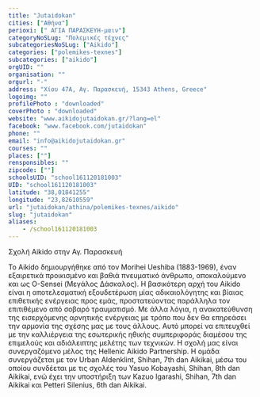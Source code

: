 ```yaml
---
title: "Jutaidokan"
cities: ["Αθήνα"]
perioxi: [" ΑΓΙΑ ΠΑΡΑΣΚΕΥΗ-μαιν"]
categoryNoSLug: "Πολεμικές τέχνες"
subcategoriesNoSLug: ["Aikido"]
categories: ["polemikes-texnes"]
subcategories: ["aikido"]
orgUID: ""
organisation: ""
orgurl: "-"
address: "Χίου 47Α, Αγ. Παρασκευή, 15343 Athens, Greece"
logoimg: ""
profilePhoto : "downloaded"
coverPhoto : "downloaded"
website: "www.aikidojutaidokan.gr/?lang=el"
facebook: "www.facebook.com/jutaidokan"
phone: ""
email: "info@aikidojutaidokan.gr"
courses: ""
places: [""]
rensponsibles: ""
zipcode: [""]
schoolsUID: "school161120181003"
UID: "school161120181003"
latitude: "38,01841255"
longitude: "23,82610559"
url: "jutaidokan/athina/polemikes-texnes/aikido"
slug: "jutaidokan"
aliases:
    - /school161120181003
---
```



Σχολή Aikido στην Αγ. Παρασκευή

Το Aikido δημιουργήθηκε από τον Morihei Ueshiba (1883-1969), έναν εξαιρετικά προικισμένο και βαθιά πνευματικό άνθρωπο, αποκαλούμενο και ως O-Sensei (Μεγάλος Δάσκαλος). Η βασικότερη αρχή του Aikido είναι η αποτελεσματική εξουδετέρωση μίας αδικαιολόγητης και βίαιας επιθετικής ενέργειας προς εμάς, προστατεύοντας παράλληλα τον επιτιθέμενο από σοβαρό τραυματισμό. Με άλλα λόγια, η ανακατεύθυνση της εισερχόμενης αρνητικής ενέργειας με τρόπο που δεν θα επηρεάσει την αρμονία της σχέσης μας με τους άλλους. Αυτό μπορεί να επιτευχθεί με την καλλιέργεια της εσωτερικής ηθικής συμπεριφοράς διαμέσου της επιμελούς και αδιάλειπτης μελέτης των τεχνικών. Η σχολή μας είναι συνεργαζόμενο μέλος της Hellenic Aikido Partnership. Η ομάδα συνεργάζεται με τον Urban Aldenklint, Shihan, 7th dan Aikikai, μέσω του οποίου συνδέεται με τις σχολές του Yasuo Kobayashi, Shihan, 8th dan Aikikai, ενώ έχει την υποστήριξη των Kazuo Igarashi, Shihan, 7th dan Aikikai και Petteri Silenius, 6th dan Aikikai.